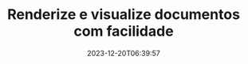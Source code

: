 ---
############################# Static ##########################
layout: "family"
date: 2023-12-20T06:39:57
draft: false

product: "Viewer"
product_tag: "viewer"

############################# Head ############################
head_title: "API de renderização e visualização de documentos | API local e serviço online"
head_description: "Renderize e visualize arquivos Word, PDF, Excel, Powerpoint ou imagem de forma fácil e gratuita"

############################# Header ##########################
title: "Renderize e visualize documentos com facilidade"
description: |
  API de visualizador poderosa para renderizar diferentes arquivos em PDF, HTML e imagem.

  Carregue documentos de diversas fontes, incluindo arquivos, streams, URLs, servidores FTP, Amazon S3, Azure Blob Storage e muito mais.

  Gere páginas HTML responsivas, proteja os arquivos PDF de saída e reordene suas páginas, gire páginas, renderize notas e comentários, se necessário.

############################# Platforms ############################
supported_platforms:
  enable: true  
  head_title: "Escolha sua plataforma"
  title: "Plataformas suportadas"
  description: "A biblioteca GroupDocs.Viewer oferece suporte aos seguintes sistemas operacionais e estruturas"
  details_link_title: "Saber mais"
  items:
    # supported_platforms loop
    - title: ".NET"
      description: "GroupDocs.Viewer for .NET"
      color: "blue"
      tag: "net"
      link: "/viewer/net/"
      features_link: "https://docs.groupdocs.com/viewer/net/system-requirements/"
      features:
        # features loop
        - content: ".NET Framework 4.6.2+  <br>  .NET Core 3.1  <br>  .NET 6+"
          rows: "3"
        # features loop
        - content: "Windows, Linux"
          rows: "1"
        # features loop
        - content: "Mais de 180 formatos de arquivo"
          rows: "1"
        # features loop
        - content: "Pacote de UI para ASP.NET Core"
          rows: "1"
        # features loop
        - content: "ASP.NET WebForms Demo  <br>  ASP.NET MVC Demo  <br>  ASP.NET Core Demo"
          rows: "3"
    
    # supported_platforms loop
    - title: "Java"
      description: "GroupDocs.Viewer for Java"
      color: "red"
      tag: "java"
      link: "/viewer/java/"
      features_link: "https://docs.groupdocs.com/viewer/java/system-requirements/"
      features:
        # features loop
        - content: "J2SE 8.0 (1.8)+"
          rows: "3"
        # features loop
        - content:  "Windows, Linux, macOS"
          rows: "1"       
        # features loop
        - content: "Mais de 180 formatos de arquivo"
          rows: "1"
        # features loop
        - content:  "Pacote UI para Spring e Dropwizard"
          rows: "1"
        # features loop
        - content:  "Spring Demo  <br>  Dropwizard demo"
          rows: "3"

    # supported_platforms loop
    - title: "Node.js"
      description: "GroupDocs.Viewer for Node.js"
      color: "green"
      tag: "nodejs-java"
      link: "/viewer/nodejs-java/"
      features_link: "https://docs.groupdocs.com/viewer/nodejs-java/system-requirements/"
      features:
        # features loop
        - content: "Node.js 16+  <br>  and J2SE 8.0 (1.8)+"
          rows: "3"
        # features loop
        - content:  "Windows, Linux, macOS"
          rows: "1"
        # features loop
        - content:  "Mais de 180 formatos de arquivo"
          rows: "1"
        # features loop
        - content:  "Pacote UI – em breve"
          rows: "1" 
        # features loop
        - content:  "Demonstração - em breve"
          rows: "3" 

    # supported_platforms loop
    - title: "Python"
      description: "GroupDocs.Viewer for Python"
      color: "yellow"
      tag: "python-net"
      link: "/viewer/python-net/"
      features_link: "https://docs.groupdocs.com/viewer/python-net/system-requirements/"
      features:
        # features loop
        - content: "Python 3.9+  <br>  and .Net 6+"
          rows: "3"
        # features loop
        - content:  "Windows, Linux, macOS"
          rows: "1"
        # features loop
        - content:  "Mais de 180 formatos de arquivo"
          rows: "1"
        # features loop
        - content:  "Pacote UI – em breve"
          rows: "1" 
        # features loop
        - content:  "Demonstração - em breve"
          rows: "3" 

############################# Features ############################

features:
  enable: true
  title: "Conjunto de recursos do GroupDocs.Viewer"
  description: "API para renderizar arquivos de diferentes tipos como HTML, PDF, PNG e JPEG em aplicativos para visualizá-los sem software de terceiros."

  items:
    # feature loop
    - icon: "view"
      title: "Ver documentos e imagens"
      content: "Visualize documentos renderizando-os como arquivos HTML, PDF, PNG e JPEG."

    # feature loop
    - icon: "password"
      title: "Abra documentos protegidos"
      content: "Especifique uma senha para abrir documentos criptografados."

    # feature loop
    - icon: "load"
      title: "Carregue arquivos de qualquer lugar"
      content: "Carregue documentos de vários arquivos, URLs, servidores FTP, Amazon S3 e muito mais."
    
    # feature loop
    - icon: "pages"
      title: "Renderizar todas ou páginas específicas"
      content: "Especifique um intervalo de números de páginas a serem renderizados."


############################# Code samples ############################
code_samples:
  enable: true
  title: "Amostras de código GroupDocs.Viewer"
  description: "Alguns casos de uso de operações típicas do GroupDocs.Viewer em C#, Java, TypeScript"
  items:
    # code sample loop
    - title: "Como renderizar arquivos DOCX em PDF"
      content: |
       Renderize documentos DOCX em PDF sem o Microsoft Word ou outro software instalado. Carregue e visualize facilmente arquivos DOCX em seu aplicativo .NET, seja ele um aplicativo da web ou de desktop. Aqui está um exemplo de como renderizar um arquivo DOCX em PDF:
      samples:
        - language: "C#"
          color: "blue"
          content: |
            ```csharp {style=abap}   
            // Carregar arquivo DOCX para renderizar
            using (Viewer viewer = new Viewer("sample.docx"))
            {
              // Renderizar DOCX em um arquivo PDF
              PdfViewOptions viewOptions = new PdfViewOptions();
              viewer.View(viewOptions);
            }
            ```
        - language: "Java"
          color: "red"
          content: |
            ```java {style=abap}   
            import com.groupdocs.viewer.Viewer;
            import com.groupdocs.viewer.options.PdfViewOptions;
            // ...
            // Carregar arquivo DOCX para renderizar
            try (Viewer viewer = new Viewer("sample.docx")) {
                // Renderizar DOCX em um arquivo PDF
                PdfViewOptions viewOptions = new PdfViewOptions();
                viewer.view(viewOptions);
            }
            ```
        - language: "TypeScript"
          color: "green"
          content: |
            ```javascript {style=abap}  
            // Carregar arquivo DOCX para renderizar
            const viewer = new groupdocs.viewer.Viewer("sample.docx")
            
            // Renderizar DOCX em um arquivo PDF
            const viewOptions = groupdocs.viewer.PdfViewOptions(output.pdf)
            viewer.view(viewOptions)
            ```

        - language: "Python"
          color: "yellow"
          content: |
            ```python {style=abap} 
            import groupdocs.viewer as gv
            import groupdocs.viewer.options as gvo   
            // Carregar arquivo DOCX para renderizar
            with gv.Viewer("sample.docx") as viewer:
            
            // Renderizar DOCX em um arquivo PDF
            viewOptions = gvo.PdfViewOptions("output.pdf")
            viewer.view(viewOptions)
            ```

############################# Formats ############################
formats:
  enable: true
  title:  "Mais de 180 formatos de arquivo suportados"
  description: "GroupDocs.Viewer suporta operações com os mais populares [formatos de arquivo](https://docs.groupdocs.com/viewer/net/supported-document-formats/)"


############################# Metrics ############################

metrics:
  enable: true
  title: "Métricas detalhadas e insights estatísticos"
  description: "Mergulhe em uma análise detalhada de nossos principais números, fornecendo métricas abrangentes e insights estatísticos sobre nossas conquistas, impacto e crescimento."

  items:
    # metrics loop
    - number: "180+"
      title: "Formatos suportados"
      content: "Visualize facilmente mais de 180 formatos de arquivo, incluindo documentos, imagens e desenhos CAD, sem complicações. Quebre barreiras de compatibilidade e acesse diversos arquivos sem esforço com nossa solução de visualização abrangente."
    # metrics loop
    - number: "1.0M"
      title: "Downloads do NuGet"
      content: "Nossa solução de pacote NuGet se tornou um recurso confiável e amplamente adotado na comunidade de desenvolvedores, fornecendo integração perfeita e funcionalidades valiosas para inúmeros projetos."

    # metrics loop
    - number: "10+"
      title: "Bibliotecas"
      content: "Nosso produto inclui mais de 10 bibliotecas, oferecendo recursos avançados para otimizar o desempenho. Essas bibliotecas são projetadas para atender a diferentes necessidades de desenvolvimento com recursos incomparáveis."
    
    # metrics loop
    - number: "100+"
      title: "Clientes satisfeitos"
      content: "Servindo as marcas mais icônicas do mundo. Descubra por que centenas de pessoas adoram o GroupDocs.Viewer! Explore navegação perfeita, colaboração conveniente e facilidade de uso incomparável. Entrar!"


############################# Customers ############################
# logo size X1 => 170:70  X2 => 340 : 140

customers:
  enable: true
  title: "Nossos clientes satisfeitos"
  description: "As bibliotecas GroupDocs são empregadas por marcas renomadas e distintas em todo o mundo."

  items:
    # customers loop
    - title: "BenQ Corporation"
      logo: "benq"
    # customers loop
    - title: "Nasdaq Stock Market"
      logo: "nasdaq"
    # customers loop
    - title: "AT&T Inc."
      logo: "att"
    # customers loop
    - title: "AstraZeneca"
      logo: "astrazeneca"
    # customers loop
    - title: "Central Bank of Argentina"
      logo: "argentinacentralbank"
    # customers loop
    - title: "Roche Holding AG"
      logo: "roche"
    # customers loop
    - title: "Capita"
      logo: "capita"
    # customers loop
    - title: "Axa S.A."
      logo: "axa"
    # customers loop
    - title: "Instructure Inc."
      logo: "instructure"
     # customers loop
    - title: "Wipro"
      logo: "wipro"



############################# Actions ############################

actions:
  enable: true
  title: "Pronto para começar?"
  description: "Experimente os recursos do GroupDocs.Viewer gratuitamente ou solicite uma licença"

  items:
    #  loop
    - title: ".NET"
      link: "/viewer/net/"
      color: "blue"
        #  loop
    - title: "Java"
      link: "/viewer/java/"
      color: "red"
        #  loop
    - title: "Node.js"
      link: "/viewer/nodejs-java/"
      color: "green"
        #  loop
    - title: "Python"
      link: "/viewer/python-net/"
      color: "yellow"

############################# Faq ############################

faq:
  enable: true
  title: "Perguntas e preocupações comuns"
  description: "Encontre respostas para perguntas comuns em nossa seção de perguntas frequentes para responder rapidamente às suas dúvidas e preocupações."

  items:
    #  loop
    - question: "Posso avaliar os produtos GroupDocs antes de comprá-los?"
      answer: |
        Sim! Todos os produtos GroupDocs têm uma versão de avaliação livre de riscos disponível. Recomendamos fortemente que os desenvolvedores baixem e experimentem nossas APIs antes de comprar para garantir que elas atenderão 100% às suas necessidades.
    #  loop
    - question: "O GroupDocs faz demonstrações de produtos?"
      answer: |
        Não, nosso foco está em nossas APIs e em tornar os produtos mais funcionais e estáveis ​​possíveis. Oferecemos testes totalmente funcionais e gratuitos na forma de uma [licença temporária](https://purchase.groupdocs.com/temporary-license/) para que você possa testar o produto por si mesmo.
    #  loop
    - question: "Onde posso baixar o produto?"
      answer: |
        Todos os produtos estão disponíveis para download no [website](https://releases.groupdocs.com). Não enviamos cópias físicas do nosso software por correio.    
    #  loop
    - question: "As licenças de desenvolvedor do GroupDocs são por usuário ou por usuário nomeado?"
      answer: |
        As licenças do GroupDocs Developer são por usuário, não por usuário nomeado. Entendemos que os membros de uma equipe de codificação podem mudar com o tempo e que não é prático ter que atualizar o licenciamento sempre que isso ocorre.
    #  loop
    - question: "Precisamos de licenciamento apenas para desenvolvedores ativos? Por exemplo, temos uma equipe de dois desenvolvedores trabalhando no turno A e uma segunda equipe de dois desenvolvedores trabalhando no turno B… nesta situação, precisamos de duas ou quatro licenças?"
      answer: |
        Todos os desenvolvedores que estão trabalhando no projeto precisam ser licenciados. Nessa situação, o GroupDocs vê sua equipe como tendo quatro membros (mesmo que trabalhem em horários diferentes).

############################# Cloud ############################

cloud_links:
  enable: true
  title: "APIs de baixo código GroupDocs.Viewer"
  description: "Acelere a visualização de documentos ou imagens em qualquer tipo de aplicativo com nossa API REST baseada em nuvem"

  items:
    #  loop
    - icon: "groupdocs_viewer-for-curl"
      title: "GroupDocs.Viewer Cloud for cURL"
      link: "https://products.groupdocs.cloud/viewer/curl"
      content: "Use a API do visualizador de documentos RESTful cURL para renderizar e exibir com eficiência o Microsoft Office, PDF e vários outros formatos de arquivo padrão em seus aplicativos."

    #  loop
    - icon: "groupdocs_viewer-for-net"
      title: "GroupDocs.Viewer Cloud for .NET"
      link: "https://products.groupdocs.cloud/viewer/net"
      content: "Aprimore os recursos de visualização de documentos em aplicativos .NET com o Cloud SDK for .NET. Visualize documentos perfeitamente em formatos HTML, PDF ou de imagem."
    #  loop
    - icon: "groupdocs_viewer-for-java"
      title: "GroupDocs.Viewer Cloud for Java"
      link: "https://products.groupdocs.cloud/viewer/java"
      content: "Integre recursos avançados de renderização de documentos em seus aplicativos Java usando um SDK do Document Viewer para Java desenvolvido especificamente."

############################# Apps ############################

app_links:
  enable: true
  title: "Aplicativos GroupDocs.Viewer NoCode"
  description: "Aplicativo on-line que permite visualizar mais de 180 formatos de arquivo populares no navegador"

  items:
    #  loop
    - icon: "groupdocs_viewer-app"
      title: "GroupDocs.Viewer Total"
      link: "https://products.groupdocs.app/viewer/total"
      content: "Explore um aplicativo on-line gratuito para visualizar mais de 180 formatos de arquivo diretamente do seu navegador preferido."

    #  loop
    - icon: "groupdocs_words-app"
      title:  "GroupDocs.Viewer DOCX"
      link: "https://products.groupdocs.app/viewer/docx"
      content: "Ferramenta baseada na Web para visualizar arquivos do Microsoft Word sem esforço em vários dispositivos."

    #  loop
    - icon: "groupdocs_pdf-app"
      title:  "GroupDocs.Viewer PDF"
      link: "https://products.groupdocs.app/viewer/pdf"
      content: "Abra e visualize arquivos PDF online com o visualizador de PDF gratuito."
    

---